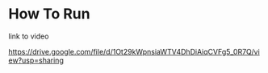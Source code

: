 # How To Run

 link to video
 
 
https://drive.google.com/file/d/1Ot29kWpnsiaWTV4DhDiAiqCVFg5_0R7Q/view?usp=sharing


